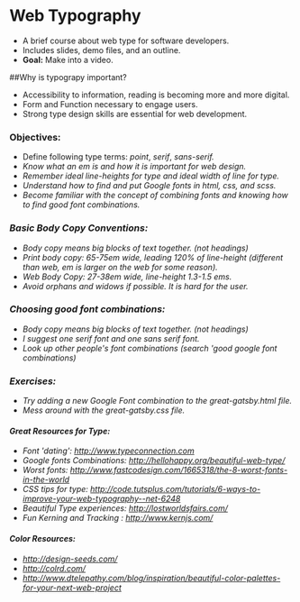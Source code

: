 # Web Typography
- A brief course about web type for software developers.
- Includes slides, demo files, and an outline.
- <strong>Goal:</strong> Make into a video.

##Why is typograpy important?
- Accessibility to information, reading is becoming more and more digital.
- Form and Function necessary to engage users.
- Strong type design skills are essential for web development.

### Objectives:
- Define following type terms: <i>point</i>, <i>serif</i>, <i>sans-serif<i>.
- Know what an <i>em</i> is and how it is important for web design.
- Remember ideal line-heights for type and ideal width of line for type.
- Understand how to find and put Google fonts in html, css, and scss.
- Become familiar with the concept of combining fonts and knowing how to find good font combinations.

### Basic Body Copy Conventions:
- Body copy means big blocks of text together. (not headings)
- Print body copy: 65-75em wide, leading 120% of line-height (different than web, em is 
  larger on the web for some reason).
- Web Body Copy: 27-38em wide, line-height 1.3-1.5 ems.
- Avoid <i>orphans</i> and <i>widows</i> if possible. It is hard for the user.

### Choosing good font combinations:
- Body copy means big blocks of text together. (not headings)
- I suggest one serif font and one sans serif font.
- Look up other people's font combinations (search 'good google font combinations)

### Exercises: 
- Try adding a new Google Font combination to the <i>great-gatsby.html</i> file.
-  Mess around with the <i>great-gatsby.css</i> file.
  
####  Great Resources for Type:
- Font 'dating': http://www.typeconnection.com
- Google fonts Combinations: http://hellohappy.org/beautiful-web-type/
- Worst fonts: http://www.fastcodesign.com/1665318/the-8-worst-fonts-in-the-world
- CSS tips for type: http://code.tutsplus.com/tutorials/6-ways-to-improve-your-web-typography--net-6248
- Beautiful Type experiences: http://lostworldsfairs.com/
- Fun Kerning and Tracking : http://www.kernjs.com/

#### Color Resources:
 - http://design-seeds.com/
 - http://colrd.com/
 - http://www.dtelepathy.com/blog/inspiration/beautiful-color-palettes-for-your-next-web-project

